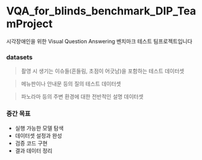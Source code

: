 # VQA_for_blinds_benchmark_DIP_TeamProject

시각장애인을 위한 Visual Question Answering 벤치마크 테스트 팀프로젝트입니다

### datasets
>촬영 시 생기는 이슈들(흔들림, 초점이 어긋남)을 포함하는 테스트 데이터셋

>메뉴판이나 안내문 등의 질의 테스트 데이터셋

>파노라마 등의 주변 환경에 대한 전반적인 설명 데이터셋


### 중간 목표

- 실행 가능한 모델 탐색
- 데이터셋 설정과 완성
- 검증 코드 구현
- 결과 데이터 정리

